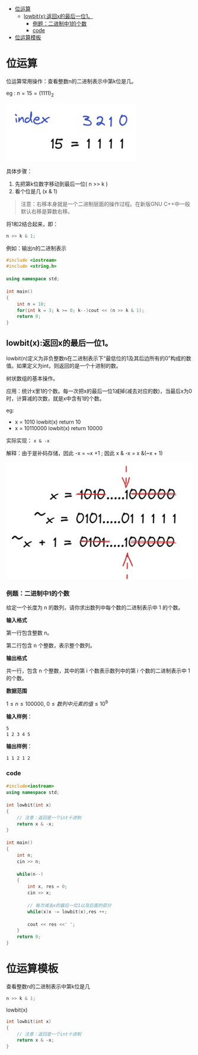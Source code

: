 - [位运算](#位运算)
  - [lowbit(x):返回x的最后一位1。](#lowbitx返回x的最后一位1)
    - [例题：二进制中1的个数](#例题二进制中1的个数)
    - [code](#code)
- [位运算模板](#位运算模板)


# 位运算

位运算常用操作：查看整数n的二进制表示中第k位是几。

eg : $n = 15 = (1111)_2$

![](https://raw.githubusercontent.com/timerring/picgo/master/picbed/image-20220928224656481.png)

具体步骤：

1. 先把第k位数字移动到最后一位( n >> k )
2. 看个位是几 (x & 1)

> 注意：右移本身就是一个二进制层面的操作过程。在新版GNU C++中一般默认右移是算数右移。

将1和2结合起来，即：

```cpp
n >> k & 1;
```

例如：输出n的二进制表示

```cpp
#include <iostream>
#include <string.h>

using namespace std;

int main()
{
    int n = 10;
    for(int k = 3; k >= 0; k--)cout << (n >> k & 1);
    return 0;
}
```

## lowbit(x):返回x的最后一位1。

lowbit(n)定义为非负整数n在二进制表示下“最低位的1及其后边所有的0”构成的数值。如果定义为int，则返回的是一个十进制的数。

树状数组的基本操作。

应用：统计x里1的个数。每一次把x的最后一位1减掉(减去对应的数)，当最后x为0时，计算减的次数，就是x中含有1的个数。

eg: 

+ x = 1010   lowbit(x) return 10
+ x = 10110000   lowbit(x) return 10000

实际实现： `x & -x`

解释：由于是补码存储，因此 -x = ~x +1 ; 因此 x & -x = x &(~x + 1)

![](https://raw.githubusercontent.com/timerring/picgo/master/picbed/image-20220928225854477.png)

### 例题：二进制中1的个数

给定一个长度为 n 的数列，请你求出数列中每个数的二进制表示中 1 的个数。

**输入格式**

第一行包含整数 n。

第二行包含 n 个整数，表示整个数列。

**输出格式**

共一行，包含 n 个整数，其中的第 i 个数表示数列中的第 i 个数的二进制表示中 1 的个数。

**数据范围**

$1≤n≤100000$,
$0≤数列中元素的值≤10^9$

**输入样例**：

```
5
1 2 3 4 5
```

**输出样例**：

```
1 1 2 1 2
```

### code

```cpp
#include<iostream>
using namespace std;

int lowbit(int x)
{
    // 注意：返回是一个int十进制
    return x & -x;
}

int main()
{
    int n;
    cin >> n;

    while(n--)
    {
        int x, res = 0;
        cin >> x;

        // 每次减去x的最后一位1以及后面的部分
        while(x)x -= lowbit(x),res ++;

        cout << res <<' ';
    }
    return 0;
}
```



# 位运算模板

查看整数n的二进制表示中第k位是几

```cpp
n >> k & 1;
```

lowbit(x)

```cpp
int lowbit(int x)
{
    // 注意：返回是一个int十进制
    return x & -x;
}
```
